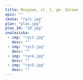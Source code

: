 ```yaml
---
title: Mozgowo, st. 1, gm. Zalewo
opis: ""
ikona: "ryc1.jpg"
plan: "plan.jpg"
plan_3d: "3d.jpg"
znaleziska:
 - img: "ryc2.jpg"
   desc: ""
 - img: "ryc3.jpg"
   desc: ""
 - img: "ryc4.jpg"
   desc: ""
 - img: "ryc5.jpg"
   desc: ""
---
```

